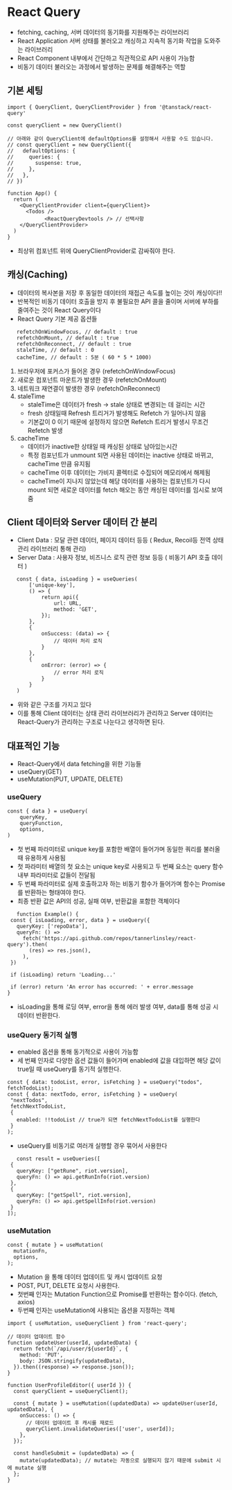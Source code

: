 # React Query

- fetching, caching, 서버 데이터의 동기화를 지원해주는 라이브러리
- React Application 서버 상태를 불러오고 캐싱하고 지속적 동기화 작업을 도와주는 라이브러리
- React Component 내부에서 간단하고 직관적으로 API 사용이 가능함
- 비동기 데이터 불러오는 과정에서 발생하는 문제를 해결해주는 역할

## 기본 세팅

```JSX
import { QueryClient, QueryClientProvider } from '@tanstack/react-query'

const queryClient = new QueryClient()

// 아래와 같이 QueryClient에 defaultOptions를 설정해서 사용할 수도 있습니다.
// const queryClient = new QueryClient({
//   defaultOptions: {
//     queries: {
//       suspense: true,
//     },
//   },
// })

function App() {
  return (
    <QueryClientProvider client={queryClient}>
      <Todos />
			<ReactQueryDevtools /> // 선택사항
    </QueryClientProvider>
  )
}
```

- 최상위 컴포넌트 위에 QueryClientProvider로 감싸줘야 한다.

## 캐싱(Caching)

- 데이터의 복사본을 저장 후 동일한 데이터의 재접근 속도를 높이는 것이 캐싱이다!!
- 반복적인 비동기 데이터 호출을 방지 후 불필요한 API 콜을 줄이며 서버에 부하를 줄여주는 것이 React Query이다
- React Query 기본 제공 옵션들

```JSX
   refetchOnWindowFocus, // default : true
   refetchOnMount, // default : true
   refetchOnReconnect, // default : true
   staleTime, // default : 0
   cacheTime, // default : 5분 ( 60 * 5 * 1000)
```

1. 브라우저에 포커스가 들어온 경우 (refetchOnWindowFocus)
2. 새로운 컴포넌트 마운트가 발생한 경우 (refetchOnMount)
3. 네트워크 재연결이 발생한 경우 (refetchOnReconnect)
4. staleTime
   - staleTime은 데이터가 fresh -> stale 상태로 변경되는 데 걸리는 시간
   - fresh 상태일때 Refresh 트리거가 발생해도 Refetch 가 일어나지 않음
   - 기본값이 0 이기 때문에 설정하지 않으면 Refetch 트리거 발생시 무조건 Refetch 발생
5. cacheTime
   - 데이터가 inactive한 상태일 때 캐싱된 상태로 남아있는시간
   - 특정 컴포넌트가 unmount 되면 사용된 데이터는 inactive 상태로 바뀌고, cacheTime 만큼 유지됨
   - cacheTime 이후 데이터는 가비지 콜렉터로 수집되어 메모리에서 해제됨
   - cacheTime이 지나지 않았는데 해당 데이터를 사용하는 컴포넌트가 다시 mount 되면 새로운 데이터를 fetch 해오는 동안 캐싱된 데이터를 임시로 보여줌

## Client 데이터와 Server 데이터 간 분리

- Client Data : 모달 관련 데이터, 페이지 데이터 등등 ( Redux, Recoil등 전역 상태관리 라이브러리 통해 관리)
- Server Data : 사용자 정보, 비즈니스 로직 관련 정보 등등 ( 비동기 API 호출 데이터 )

```JSX
   const { data, isLoading } = useQueries(
       ['unique-key'],
       () => {
           return api({
               url: URL,
               method: 'GET',
           });
       },
       {
           onSuccess: (data) => {
               // 데이터 처리 로직
           }
       },
       {
           onError: (error) => {
               // error 처리 로직
           }
       }
   )
```

- 위와 같은 구조를 가지고 있다
- 이를 통해 Client 데이터는 상태 관리 라이브러리가 관리하고 Server 데이터는 React-Query가 관리하는 구조로 나눈다고 생각하면 된다.

## 대표적인 기능

- React-Query에서 data fetching을 위한 기능들
- useQuery(GET)
- useMutation(PUT, UPDATE, DELETE)

### useQuery

```JSX
const { data } = useQuery(
	queryKey,
	queryFunction,
	options,
)
```

- 첫 번째 파라미터로 unique key를 포함한 배열이 들어가며 동일한 쿼리를 불러올 때 유용하게 사용됨
- 첫 파라미터 배열의 첫 요소는 unique key로 사용되고 두 번째 요소는 query 함수 내부 파라미터로 값들이 전달됨
- 두 번째 파라미터로 실제 호출하고자 하는 비동기 함수가 들어가며 함수는 Promise를 반환하는 형태여야 한다.
- 최종 반환 값은 API의 성공, 실패 여부, 반환값을 포함한 객체이다

```JSX
   function Example() {
 const { isLoading, error, data } = useQuery({
   queryKey: ['repoData'],
   queryFn: () =>
     fetch('https://api.github.com/repos/tannerlinsley/react-query').then(
       (res) => res.json(),
     ),
 })

 if (isLoading) return 'Loading...'

 if (error) return 'An error has occurred: ' + error.message
}
```

- isLoading을 통해 로딩 여부, error을 통해 에러 발생 여부, data를 통해 성공 시 데이터 반환한다.

### useQuery 동기적 실행

- enabled 옵션을 통해 동기적으로 사용이 가능함
- 세 번째 인자로 다양한 옵션 값들이 들어가며 enabled에 값을 대입하면 해당 값이 true일 때 useQuery를 동기적 실행한다.

```JSX
const { data: todoList, error, isFetching } = useQuery("todos", fetchTodoList);
const { data: nextTodo, error, isFetching } = useQuery(
 "nextTodos",
 fetchNextTodoList,
 {
   enabled: !!todoList // true가 되면 fetchNextTodoList를 실행한다
 }
);
```

- useQuery를 비동기로 여러개 실행할 경우 묶어서 사용한다

```JSX
   const result = useQueries([
 {
   queryKey: ["getRune", riot.version],
   queryFn: () => api.getRunInfo(riot.version)
 },
 {
   queryKey: ["getSpell", riot.version],
   queryFn: () => api.getSpellInfo(riot.version)
 }
]);
```

### useMutation

```JSX
const { mutate } = useMutation(
  mutationFn,
  options,
);
```

- Mutation 을 통해 데이터 업데이트 및 캐시 업데이트 요청
- POST, PUT, DELETE 요청시 사용한다.
- 첫번째 인자는 Mutation Function으로 Promise를 반환하는 함수이다. (fetch, axios)
- 두번째 인자는 useMutation에 사용되는 옵션을 지정하는 객체

```JSX
import { useMutation, useQueryClient } from 'react-query';

// 데이터 업데이트 함수
function updateUser(userId, updatedData) {
  return fetch(`/api/user/${userId}`, {
    method: 'PUT',
    body: JSON.stringify(updatedData),
  }).then((response) => response.json());
}

function UserProfileEditor({ userId }) {
  const queryClient = useQueryClient();

  const { mutate } = useMutation((updatedData) => updateUser(userId, updatedData), {
    onSuccess: () => {
      // 데이터 업데이트 후 캐시를 재로드
      queryClient.invalidateQueries(['user', userId]);
    },
  });

  const handleSubmit = (updatedData) => {
    mutate(updatedData); // mutate는 자동으로 실행되지 않기 때문에 submit 시에 mutate 실행
  };
}
```
